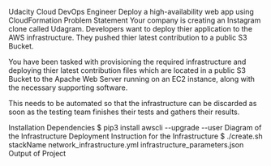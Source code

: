 Udacity Cloud DevOps Engineer
Deploy a high-availability web app using CloudFormation
Problem Statement
Your company is creating an Instagram clone called Udagram. Developers want to deploy thier application to the AWS infrastructure. They pushed thier latest contribution to a public S3 Bucket.

You have been tasked with provisioning the required infrastructure and deploying thier latest contribution files which are located in a public S3 Bucket to the Apache Web Server running on an EC2 instance, along with the necessary supporting software.

This needs to be automated so that the infrastructure can be discarded as soon as the testing team finishes their tests and gathers their results.

Installation Dependencies
$ pip3 install awscli --upgrade --user
Diagram of the Infrastructure
Deployment Instruction for the Infrastructure
$ ./create.sh stackName network_infrastructure.yml infrastructure_parameters.json
Output of Project
